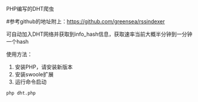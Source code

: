 PHP编写的DHT爬虫

#参考github的地址附上：https://github.com/greensea/rssindexer


可自动加入DHT网络并获取到info_hash信息，获取速率当前大概半分钟到一分钟一个hash

使用方法：

1. 安装PHP，请安装新版本
2. 安装swoole扩展
3. 运行命令启动

```
php dht.php
```


